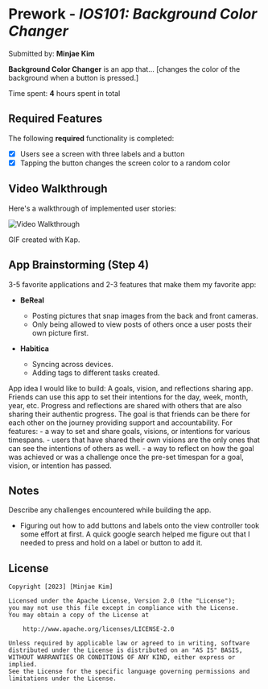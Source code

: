 # Prework - *IOS101: Background Color Changer*

Submitted by: **Minjae Kim**

**Background Color Changer** is an app that... [changes the color of the background when a button is pressed.] 

Time spent: **4** hours spent in total

## Required Features

The following **required** functionality is completed:

- [x] Users see a screen with three labels and a button
- [x] Tapping the button changes the screen color to a random color
 
## Video Walkthrough

Here's a walkthrough of implemented user stories:

<img src='https://media.giphy.com/media/v1.Y2lkPTc5MGI3NjExNmZobnFwdTI0a3NxbGV0ZmZybDdqbWV6a3o4Y3lrd2ZlN2Izb29pciZlcD12MV9pbnRlcm5hbF9naWZfYnlfaWQmY3Q9Zw/kguhIeEwzYiS9PFKcX/giphy.gif' title='Video Walkthrough' width='' alt='Video Walkthrough' />

<!-- Replace this with whatever GIF tool you used! -->
GIF created with Kap.
<!-- Recommended tools:
[Kap](https://getkap.co/) for macOS
[ScreenToGif](https://www.screentogif.com/) for Windows
[peek](https://github.com/phw/peek) for Linux. -->

## App Brainstorming (Step 4)

3-5 favorite applications and 2-3 features that make them my favorite app:

- **BeReal**
    - Posting pictures that snap images from the back and front cameras.
    - Only being allowed to view posts of others once a user posts their own picture first.

- **Habitica**
    - Syncing across devices.
    - Adding tags to different tasks created.

App idea I would like to build:
    A goals, vision, and reflections sharing app. Friends can use this app to set their intentions for the day, week, month, year, etc. Progress and reflections are shared with others that are also sharing their authentic progress. The goal is that friends can be there for each other on the journey providing support and accountability. 
    For features:
    - a way to set and share goals, visions, or intentions for various timespans.
    - users that have shared their own visions are the only ones that can see the intentions of others as well.
    - a way to reflect on how the goal was achieved or was a challenge once the pre-set timespan for a goal, vision, or intention has passed.

## Notes

Describe any challenges encountered while building the app.
- Figuring out how to add buttons and labels onto the view controller took some effort at first. A quick google search helped me figure out that I needed to press and hold on a label or button to add it.

## License

    Copyright [2023] [Minjae Kim]

    Licensed under the Apache License, Version 2.0 (the "License");
    you may not use this file except in compliance with the License.
    You may obtain a copy of the License at

        http://www.apache.org/licenses/LICENSE-2.0

    Unless required by applicable law or agreed to in writing, software
    distributed under the License is distributed on an "AS IS" BASIS,
    WITHOUT WARRANTIES OR CONDITIONS OF ANY KIND, either express or implied.
    See the License for the specific language governing permissions and
    limitations under the License.
